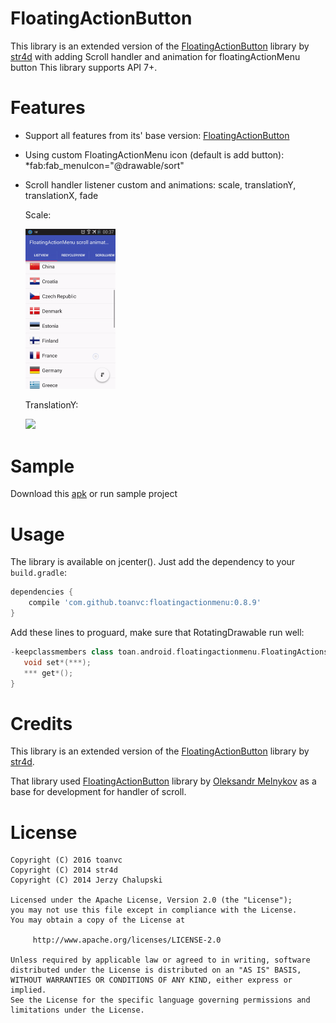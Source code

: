 FloatingActionButton
====================
This library is an extended version of the [FloatingActionButton](https://github.com/str4d/android-floating-action-button) library by [str4d](https://github.com/str4d) with adding Scroll handler and animation for floatingActionMenu button
This library supports API 7+.

Features
========
* Support all features from its' base version: [FloatingActionButton](https://github.com/str4d/android-floating-action-button)
* Using custom FloatingActionMenu icon (default is add button): 
 *fab:fab_menuIcon="@drawable/sort"
* Scroll handler listener custom and animations: scale, translationY, translationX, fade

    Scale:

    <img src="screenshots/scale.gif" width="30%">
  
    TranslationY:  

    <img src="screenshots/translationY.gif" width="30%">

Sample
=====
Download this [apk](https://github.com/toanvc/FloatingActionMenu-Animation/raw/master/screenshots/Sample_FloatingActionsMenu.apk) or run sample project 

Usage
=====
The library is available on jcenter(). Just add the dependency to your `build.gradle`:

```groovy
dependencies {
    compile 'com.github.toanvc:floatingactionmenu:0.8.9'
}
```

Add these lines to proguard, make sure that RotatingDrawable run well:
```groovy
-keepclassmembers class toan.android.floatingactionmenu.FloatingActionsMenu$RotatingDrawable {
   void set*(***);
   *** get*();
}
```



Credits
=======
This library is an extended version of the [FloatingActionButton](https://github.com/str4d/android-floating-action-button) library by [str4d](https://github.com/str4d).

That library used [FloatingActionButton](https://github.com/makovkastar/FloatingActionButton) library by [Oleksandr Melnykov](https://github.com/makovkastar) as a base for development for handler of scroll.

License
=======
    Copyright (C) 2016 toanvc
    Copyright (C) 2014 str4d
    Copyright (C) 2014 Jerzy Chalupski

    Licensed under the Apache License, Version 2.0 (the "License");
    you may not use this file except in compliance with the License.
    You may obtain a copy of the License at

         http://www.apache.org/licenses/LICENSE-2.0

    Unless required by applicable law or agreed to in writing, software
    distributed under the License is distributed on an "AS IS" BASIS,
    WITHOUT WARRANTIES OR CONDITIONS OF ANY KIND, either express or implied.
    See the License for the specific language governing permissions and
    limitations under the License.
